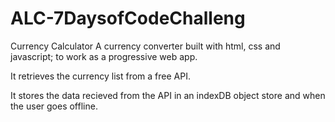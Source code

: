 # ALC-7DaysofCodeChalleng

Currency Calculator
A currency converter built with html, css and javascript; to work as a progressive web app.

It retrieves the currency list from a free API.

It stores the data recieved from the API in an indexDB object store and when the user goes offline.

